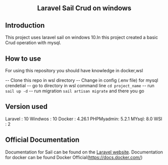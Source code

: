 <h2 align="center">Laravel Sail Crud on windows</h2>

## Introduction 

This project uses laravel sail on windows 10.In this project created a basic Crud operation with mysql.

## How to use
For using this repository you should have knowledge in docker,wsl

-- Clone this repo in wsl directory 
-- Change in config (.env file) for mysql crendetial
-- go to directory in wsl command line `cd project_name`
-- run ` sail up -d`
-- run migration `sail artisan migrate` and there you go

## Version used
Laravel : 10 
Windwos : 10 
Docker : 4.26.1
PHPMyadmin: 5.2.1
MYsql: 8.0
WSl : 2 

## Official Documentation

Documentation for Sail can be found on the [Laravel website](https://laravel.com/docs/sail).
Documentation for docker can be found Docker Official(https://docs.docker.com/)


